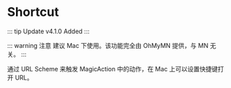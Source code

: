 # Shortcut

::: tip Update
v4.1.0 Added
:::

::: warning 注意
建议 Mac 下使用。该功能完全由 OhMyMN 提供，与 MN 无关。
:::

通过 URL Scheme 来触发 MagicAction 中的动作，在 Mac 上可以设置快捷键打开 URL。
